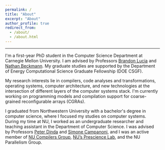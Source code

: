 ```yaml
---
permalink: /
title: "About"
excerpt: "About"
author_profile: true
redirect_from: 
  - /about/
  - /about.html
---
```


---

I'm a first-year PhD student in the Computer Science Department at Carnegie
Mellon University. I am advised by Professors [Brandon Lucia](https://brandonlucia.com/)
and [Nathan Beckmann](https://www.cs.cmu.edu/~beckmann/). My graduate studies are supported 
by the Department of Energy Computational Science Graduate Fellowship (DOE CSGF). 

My research interests lie in compilers, code analyses and
transformations, operating systems, computer architecture, and 
new technologies at the intersection of different layers of the
computer systems stack. I'm currently working on programming 
models and compilation support for coarse-grained reconfigurable arrays 
(CGRAs). 

I graduated from Northwestern University with a bachelor's degree 
in computer science, where I focused my studies on computer systems. 
During my time at NU, I worked as an undergraduate researcher and 
teaching assistant in the Department of Computer Science. I was 
advised by Professors [Peter Dinda](http://pdinda.org/) and 
[Simone Campanoni](https://users.cs.northwestern.edu/~simonec/), and 
I was an active member of [NU Compilers Group](https://users.cs.northwestern.edu/~simonec/Team.html#Collaboration),
[NU’s Prescience Lab](http://www.presciencelab.org/), and the NU Parallelism 
Group. 
